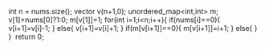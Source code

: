 int n = nums.size();
vector<int> v(n+1,0);
unordered_map<int,int> m;
v[1]=nums[0]?1:0;
m[v[1]]=1;
for(int i=1;i<n;i++){
if(nums[i]==0){
v[i+1]=v[i]-1;
}
else{
v[i+1]=v[i]+1;
}
if(m[v[i+1]]==0){
m[v[i+1]]=i+1;
}
else{
}
}
​
return 0;